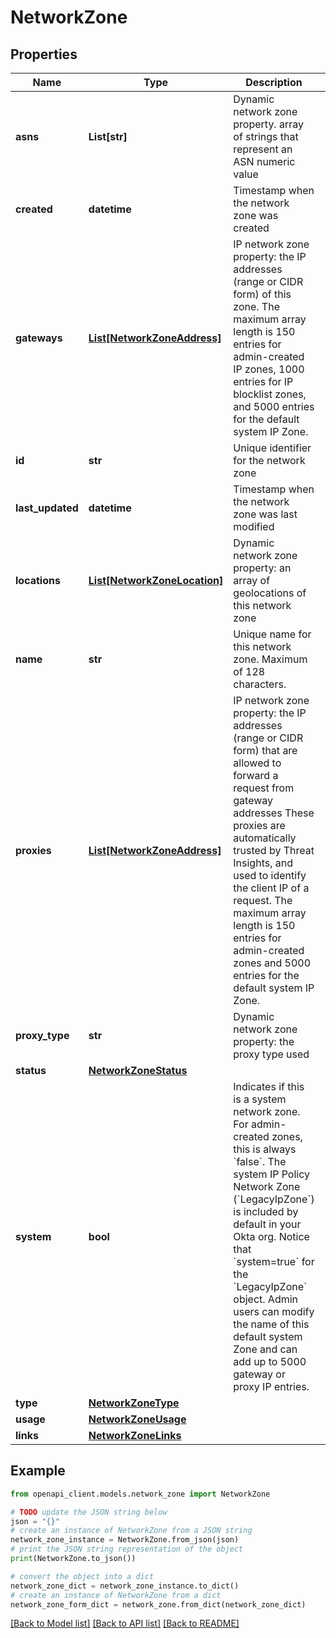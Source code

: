 # NetworkZone


## Properties

Name | Type | Description | Notes
------------ | ------------- | ------------- | -------------
**asns** | **List[str]** | Dynamic network zone property. array of strings that represent an ASN numeric value | [optional] 
**created** | **datetime** | Timestamp when the network zone was created | [optional] [readonly] 
**gateways** | [**List[NetworkZoneAddress]**](NetworkZoneAddress.md) | IP network zone property: the IP addresses (range or CIDR form) of this zone. The maximum array length is 150 entries for admin-created IP zones, 1000 entries for IP blocklist zones, and 5000 entries for the default system IP Zone. | [optional] 
**id** | **str** | Unique identifier for the network zone | [optional] [readonly] 
**last_updated** | **datetime** | Timestamp when the network zone was last modified | [optional] [readonly] 
**locations** | [**List[NetworkZoneLocation]**](NetworkZoneLocation.md) | Dynamic network zone property: an array of geolocations of this network zone | [optional] 
**name** | **str** | Unique name for this network zone. Maximum of 128 characters. | [optional] 
**proxies** | [**List[NetworkZoneAddress]**](NetworkZoneAddress.md) | IP network zone property: the IP addresses (range or CIDR form) that are allowed to forward a request from gateway addresses These proxies are automatically trusted by Threat Insights, and used to identify the client IP of a request. The maximum array length is 150 entries for admin-created zones and 5000 entries for the default system IP Zone. | [optional] 
**proxy_type** | **str** | Dynamic network zone property: the proxy type used | [optional] 
**status** | [**NetworkZoneStatus**](NetworkZoneStatus.md) |  | [optional] 
**system** | **bool** | Indicates if this is a system network zone. For admin-created zones, this is always &#x60;false&#x60;. The system IP Policy Network Zone (&#x60;LegacyIpZone&#x60;) is included by default in your Okta org. Notice that &#x60;system&#x3D;true&#x60; for the &#x60;LegacyIpZone&#x60; object. Admin users can modify the name of this default system Zone and can add up to 5000 gateway or proxy IP entries. | [optional] 
**type** | [**NetworkZoneType**](NetworkZoneType.md) |  | [optional] 
**usage** | [**NetworkZoneUsage**](NetworkZoneUsage.md) |  | [optional] 
**links** | [**NetworkZoneLinks**](NetworkZoneLinks.md) |  | [optional] 

## Example

```python
from openapi_client.models.network_zone import NetworkZone

# TODO update the JSON string below
json = "{}"
# create an instance of NetworkZone from a JSON string
network_zone_instance = NetworkZone.from_json(json)
# print the JSON string representation of the object
print(NetworkZone.to_json())

# convert the object into a dict
network_zone_dict = network_zone_instance.to_dict()
# create an instance of NetworkZone from a dict
network_zone_form_dict = network_zone.from_dict(network_zone_dict)
```
[[Back to Model list]](../README.md#documentation-for-models) [[Back to API list]](../README.md#documentation-for-api-endpoints) [[Back to README]](../README.md)


